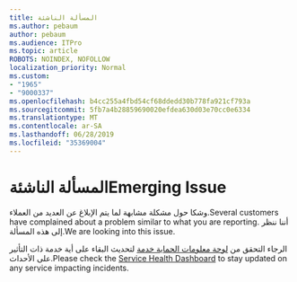 ```yaml
---
title: المسألة الناشئة
ms.author: pebaum
author: pebaum
ms.audience: ITPro
ms.topic: article
ROBOTS: NOINDEX, NOFOLLOW
localization_priority: Normal
ms.custom:
- "1965"
- "9000337"
ms.openlocfilehash: b4cc255a4fbd54cf68ddedd30b778fa921cf793a
ms.sourcegitcommit: 5fb7a4b28859690020efdea630d03e70cc0e6334
ms.translationtype: MT
ms.contentlocale: ar-SA
ms.lasthandoff: 06/28/2019
ms.locfileid: "35369004"
---
```

# <a name="emerging-issue"></a><span data-ttu-id="79a38-102">المسألة الناشئة</span><span class="sxs-lookup"><span data-stu-id="79a38-102">Emerging Issue</span></span>

<span data-ttu-id="79a38-103">وشكا حول مشكلة مشابهة لما يتم الإبلاغ عن العديد من العملاء.</span><span class="sxs-lookup"><span data-stu-id="79a38-103">Several customers have complained about a problem similar to what you are reporting.</span></span> <span data-ttu-id="79a38-104">أننا ننظر إلى هذه المسألة.</span><span class="sxs-lookup"><span data-stu-id="79a38-104">We are looking into this issue.</span></span>

<span data-ttu-id="79a38-105">الرجاء التحقق من [لوحة معلومات الحماية خدمة](https://admin.microsoft.com/adminportal/home#/servicehealth) لتحديث البقاء على أية خدمة ذات التأثير على الأحداث.</span><span class="sxs-lookup"><span data-stu-id="79a38-105">Please check the [Service Health Dashboard](https://admin.microsoft.com/adminportal/home#/servicehealth) to stay updated on any service impacting incidents.</span></span>